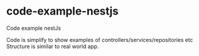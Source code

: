 # code-example-nestjs
Code example nestJs

Code is simplify to show examples of controllers/services/repositories etc  
Structure is similar to real world app.

